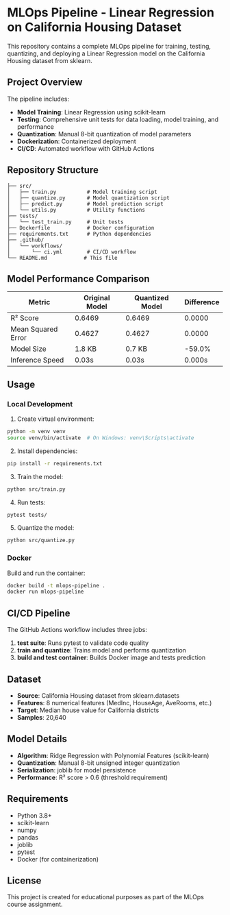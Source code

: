 # MLOps Pipeline - Linear Regression on California Housing Dataset

This repository contains a complete MLOps pipeline for training, testing, quantizing, and deploying a Linear Regression model on the California Housing dataset from sklearn.

## Project Overview

The pipeline includes:
- **Model Training**: Linear Regression using scikit-learn
- **Testing**: Comprehensive unit tests for data loading, model training, and performance
- **Quantization**: Manual 8-bit quantization of model parameters
- **Dockerization**: Containerized deployment
- **CI/CD**: Automated workflow with GitHub Actions

## Repository Structure

```
├── src/
│   ├── train.py          # Model training script
│   ├── quantize.py       # Model quantization script
│   ├── predict.py        # Model prediction script
│   └── utils.py          # Utility functions
├── tests/
│   └── test_train.py     # Unit tests
├── Dockerfile            # Docker configuration
├── requirements.txt      # Python dependencies
├── .github/
│   └── workflows/
│       └── ci.yml        # CI/CD workflow
└── README.md            # This file
```

## Model Performance Comparison

| Metric | Original Model | Quantized Model | Difference |
|--------|----------------|-----------------|------------|
| R² Score | 0.6469 | 0.6469 | 0.0000 |
| Mean Squared Error | 0.4627 | 0.4627 | 0.0000 |
| Model Size | 1.8 KB | 0.7 KB | -59.0% |
| Inference Speed | 0.03s | 0.03s | 0.000s |

## Usage

### Local Development

1. Create virtual environment:
```bash
python -m venv venv
source venv/bin/activate  # On Windows: venv\Scripts\activate
```

2. Install dependencies:
```bash
pip install -r requirements.txt
```

3. Train the model:
```bash
python src/train.py
```

4. Run tests:
```bash
pytest tests/
```

5. Quantize the model:
```bash
python src/quantize.py
```

### Docker

Build and run the container:
```bash
docker build -t mlops-pipeline .
docker run mlops-pipeline
```

## CI/CD Pipeline

The GitHub Actions workflow includes three jobs:
1. **test suite**: Runs pytest to validate code quality
2. **train and quantize**: Trains model and performs quantization
3. **build and test container**: Builds Docker image and tests prediction

## Dataset

- **Source**: California Housing dataset from sklearn.datasets
- **Features**: 8 numerical features (MedInc, HouseAge, AveRooms, etc.)
- **Target**: Median house value for California districts
- **Samples**: 20,640

## Model Details

- **Algorithm**: Ridge Regression with Polynomial Features (scikit-learn)
- **Quantization**: Manual 8-bit unsigned integer quantization
- **Serialization**: joblib for model persistence
- **Performance**: R² score > 0.6 (threshold requirement)

## Requirements

- Python 3.8+
- scikit-learn
- numpy
- pandas
- joblib
- pytest
- Docker (for containerization)

## License

This project is created for educational purposes as part of the MLOps course assignment. 